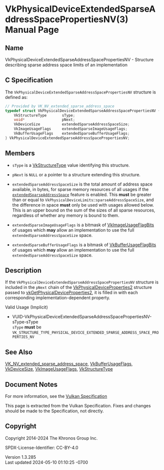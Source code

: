 # VkPhysicalDeviceExtendedSparseAddressSpacePropertiesNV(3) Manual Page

## Name

VkPhysicalDeviceExtendedSparseAddressSpacePropertiesNV - Structure
describing sparse address space limits of an implementation



## <a href="#_c_specification" class="anchor"></a>C Specification

The `VkPhysicalDeviceExtendedSparseAddressSpacePropertiesNV` structure
is defined as:

``` c
// Provided by VK_NV_extended_sparse_address_space
typedef struct VkPhysicalDeviceExtendedSparseAddressSpacePropertiesNV {
    VkStructureType       sType;
    void*                 pNext;
    VkDeviceSize          extendedSparseAddressSpaceSize;
    VkImageUsageFlags     extendedSparseImageUsageFlags;
    VkBufferUsageFlags    extendedSparseBufferUsageFlags;
} VkPhysicalDeviceExtendedSparseAddressSpacePropertiesNV;
```

## <a href="#_members" class="anchor"></a>Members

- `sType` is a [VkStructureType](https://registry.khronos.org/vulkan/specs/1.3-extensions/man/html/VkStructureType.html) value identifying
  this structure.

- `pNext` is `NULL` or a pointer to a structure extending this
  structure.

- <span id="limits-extendedSparseAddressSpaceSize"></span>
  `extendedSparseAddressSpaceSize` is the total amount of address space
  available, in bytes, for sparse memory resources of all usages if the
  <a
  href="https://registry.khronos.org/vulkan/specs/1.3-extensions/html/vkspec.html#features-extendedSparseAddressSpace"
  target="_blank"
  rel="noopener"><code>extendedSparseAddressSpace</code></a> feature is
  enabled. This **must** be greater than or equal to
  `VkPhysicalDeviceLimits`::`sparseAddressSpaceSize`, and the difference
  in space **must** only be used with usages allowed below. This is an
  upper bound on the sum of the sizes of all sparse resources,
  regardless of whether any memory is bound to them.

- <span id="limits-extendedSparseImageUsageFlags"></span>
  `extendedSparseImageUsageFlags` is a bitmask of
  [VkImageUsageFlagBits](https://registry.khronos.org/vulkan/specs/1.3-extensions/man/html/VkImageUsageFlagBits.html) of usages which
  **may** allow an implementation to use the full
  `extendedSparseAddressSpaceSize` space.

- <span id="limits-extendedSparseBufferUsageFlags"></span>
  `extendedSparseBufferUsageFlags` is a bitmask of
  [VkBufferUsageFlagBits](https://registry.khronos.org/vulkan/specs/1.3-extensions/man/html/VkBufferUsageFlagBits.html) of usages which
  **may** allow an implementation to use the full
  `extendedSparseAddressSpaceSize` space.

## <a href="#_description" class="anchor"></a>Description

If the `VkPhysicalDeviceExtendedSparseAddressSpacePropertiesNV`
structure is included in the `pNext` chain of the
[VkPhysicalDeviceProperties2](https://registry.khronos.org/vulkan/specs/1.3-extensions/man/html/VkPhysicalDeviceProperties2.html)
structure passed to
[vkGetPhysicalDeviceProperties2](https://registry.khronos.org/vulkan/specs/1.3-extensions/man/html/vkGetPhysicalDeviceProperties2.html),
it is filled in with each corresponding implementation-dependent
property.

Valid Usage (Implicit)

- <a
  href="#VUID-VkPhysicalDeviceExtendedSparseAddressSpacePropertiesNV-sType-sType"
  id="VUID-VkPhysicalDeviceExtendedSparseAddressSpacePropertiesNV-sType-sType"></a>
  VUID-VkPhysicalDeviceExtendedSparseAddressSpacePropertiesNV-sType-sType  
  `sType` **must** be
  `VK_STRUCTURE_TYPE_PHYSICAL_DEVICE_EXTENDED_SPARSE_ADDRESS_SPACE_PROPERTIES_NV`

## <a href="#_see_also" class="anchor"></a>See Also

[VK_NV_extended_sparse_address_space](https://registry.khronos.org/vulkan/specs/1.3-extensions/man/html/VK_NV_extended_sparse_address_space.html),
[VkBufferUsageFlags](https://registry.khronos.org/vulkan/specs/1.3-extensions/man/html/VkBufferUsageFlags.html),
[VkDeviceSize](https://registry.khronos.org/vulkan/specs/1.3-extensions/man/html/VkDeviceSize.html),
[VkImageUsageFlags](https://registry.khronos.org/vulkan/specs/1.3-extensions/man/html/VkImageUsageFlags.html),
[VkStructureType](https://registry.khronos.org/vulkan/specs/1.3-extensions/man/html/VkStructureType.html)

## <a href="#_document_notes" class="anchor"></a>Document Notes

For more information, see the <a
href="https://registry.khronos.org/vulkan/specs/1.3-extensions/html/vkspec.html#VkPhysicalDeviceExtendedSparseAddressSpacePropertiesNV"
target="_blank" rel="noopener">Vulkan Specification</a>

This page is extracted from the Vulkan Specification. Fixes and changes
should be made to the Specification, not directly.

## <a href="#_copyright" class="anchor"></a>Copyright

Copyright 2014-2024 The Khronos Group Inc.

SPDX-License-Identifier: CC-BY-4.0

Version 1.3.285  
Last updated 2024-05-10 01:10:25 -0700

